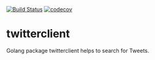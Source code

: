 [![Build Status](https://travis-ci.org/cleonty/twitterclient.svg?branch=master)](https://travis-ci.org/cleonty/twitterclient)
[![codecov](https://codecov.io/gh/cleonty/twitterclient/branch/master/graph/badge.svg)](https://codecov.io/gh/cleonty/twitterclient)

# twitterclient

Golang package twitterclient helps to search for Tweets.
